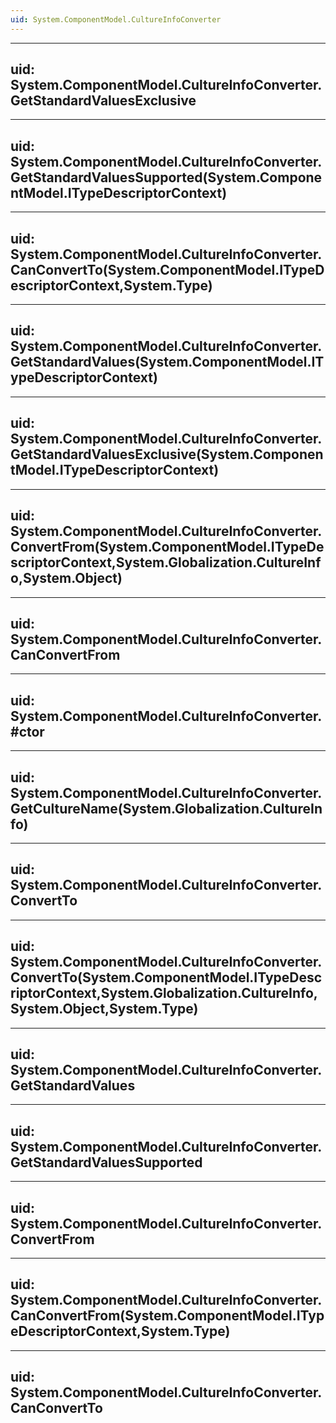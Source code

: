 ```yaml
---
uid: System.ComponentModel.CultureInfoConverter
---
```


---
uid: System.ComponentModel.CultureInfoConverter.GetStandardValuesExclusive
---

---
uid: System.ComponentModel.CultureInfoConverter.GetStandardValuesSupported(System.ComponentModel.ITypeDescriptorContext)
---

---
uid: System.ComponentModel.CultureInfoConverter.CanConvertTo(System.ComponentModel.ITypeDescriptorContext,System.Type)
---

---
uid: System.ComponentModel.CultureInfoConverter.GetStandardValues(System.ComponentModel.ITypeDescriptorContext)
---

---
uid: System.ComponentModel.CultureInfoConverter.GetStandardValuesExclusive(System.ComponentModel.ITypeDescriptorContext)
---

---
uid: System.ComponentModel.CultureInfoConverter.ConvertFrom(System.ComponentModel.ITypeDescriptorContext,System.Globalization.CultureInfo,System.Object)
---

---
uid: System.ComponentModel.CultureInfoConverter.CanConvertFrom
---

---
uid: System.ComponentModel.CultureInfoConverter.#ctor
---

---
uid: System.ComponentModel.CultureInfoConverter.GetCultureName(System.Globalization.CultureInfo)
---

---
uid: System.ComponentModel.CultureInfoConverter.ConvertTo
---

---
uid: System.ComponentModel.CultureInfoConverter.ConvertTo(System.ComponentModel.ITypeDescriptorContext,System.Globalization.CultureInfo,System.Object,System.Type)
---

---
uid: System.ComponentModel.CultureInfoConverter.GetStandardValues
---

---
uid: System.ComponentModel.CultureInfoConverter.GetStandardValuesSupported
---

---
uid: System.ComponentModel.CultureInfoConverter.ConvertFrom
---

---
uid: System.ComponentModel.CultureInfoConverter.CanConvertFrom(System.ComponentModel.ITypeDescriptorContext,System.Type)
---

---
uid: System.ComponentModel.CultureInfoConverter.CanConvertTo
---
